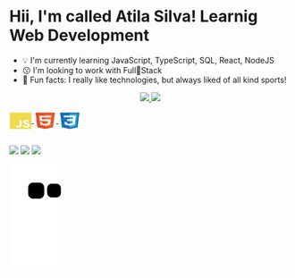 # Hii, I'm called Atila Silva! Learnig Web Development 
- 💡 I'm currently learning JavaScript, TypeScript, SQL, React, NodeJS
- 😗 I'm looking to work with Full👾Stack
- 🏅 Fun facts: I really like technologies, but always liked of all kind sports!
<div align="center">
  <a href="https://github.com/atilaCSilva">
  <img height="170em" src="https://github-readme-stats.vercel.app/api?username=atilaCSilva&show_icons=true&theme=dracula&include_all_commits=true&count_private=false"/>
  <img height="170em" src="https://github-readme-stats.vercel.app/api/top-langs/?username=atilaCSilva&layout=compact&langs_count=7&theme=dracula"/>
</div>
  <div style="display: inline_block"><br>
  <img align="center" alt="Atila-Js" height="30" width="40" src="https://raw.githubusercontent.com/devicons/devicon/master/icons/javascript/javascript-plain.svg">
  <img align="center" alt="Atila-HTML" height="30" width="40" src="https://raw.githubusercontent.com/devicons/devicon/master/icons/html5/html5-original.svg">
  <img align="center" alt="Atila-CSS" height="30" width="40" src="https://raw.githubusercontent.com/devicons/devicon/master/icons/css3/css3-original.svg">
</div>
  
  ##
  
  <div> 
  <a href="https://www.instagram.com/atilasilva2800/" target="_blank"><img src="https://img.shields.io/badge/-Instagram-%23E4405F?style=for-the-badge&logo=instagram&logoColor=white" target="_blank"></a>
 	<a href="https://www.twitch.tv/llatila" target="_blank"><img src="https://img.shields.io/badge/Twitch-9146FF?style=for-the-badge&logo=twitch&logoColor=white" target="_blank"></a>
 <a href = "https://mailto:atilacsilva2008@gmail.com"><img src="https://img.shields.io/badge/-Gmail-%23333?style=for-the-badge&logo=gmail&logoColor=white" target="_blank"></a>
    
 ![Snake animation](https://github.com/atilaCSilva/atilaCSilva/blob/output/github-contribution-grid-snake.svg)
 
</div>
